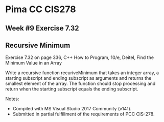 # Pima CC CIS278 
## Week #9 Exercise 7.32
## Recursive Minimum

Exercise 7.32 on page 336, C++ How to Program, 10/e, Deitel, Find the Minimum Value in an Array

Write a recursive function recuriveMinimum that takes an integer array, a starting subscript and ending subscript as arguments and returns the smallest element of the array. The function should stop processing and return when the starting subscript equals the ending subscript.

Notes:
* Compiled with MS Visual Studio 2017 Community (v141).
* Submitted in partial fulfillment of the requirements of PCC CIS-278.

